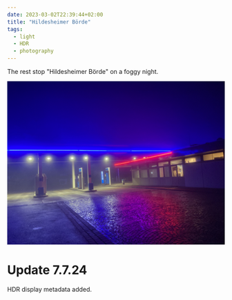 ```yaml
---
date: 2023-03-02T22:39:44+02:00
title: "Hildesheimer Börde"
tags:
  - light
  - HDR
  - photography
---
```


The rest stop "Hildesheimer Börde" on a foggy night.
<!--more-->

[![Hildesheimer Börde at night](./img/IMG_4538-m.hdr.jpeg)](./img/IMG_4538.hdr.jpeg)


# Update 7.7.24

HDR display metadata added.
